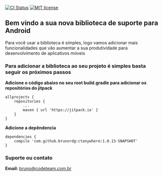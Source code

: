 [![CI Status](https://travis-ci.org/brunordg/ctanywhere.svg?branch=master&style=flat-square)](https://travis-ci.org/brunordg/ctanywhere)
[![MIT license](https://img.shields.io/dub/l/vibe-d.svg?style=flat-square)](http://opensource.org/licenses/MIT)

## Bem vindo a sua nova biblioteca de suporte para Android 

Para você usar a biblioteca é simples, logo vamos adicionar mais funcionalidades que vão aumentar a sua produtividade para desenvolvimento de aplicativos móveis


### Para adicionar a biblioteca ao seu projeto é simples basta seguir os próximos passos

**Adicione o código abaixo no seu root build.gradle para adicionar os repositórios do jitpack**

```
allprojects {
	repositories {
		...
		maven { url 'https://jitpack.io' }
	}
}
```

**Adicione a depêndencia**

```
dependencies {
	compile 'com.github.brunordg:ctanywhere:1.0.13-SNAPSHOT'
}
```

### Suporte ou contato

**Email:** bruno@codeteam.com.br
